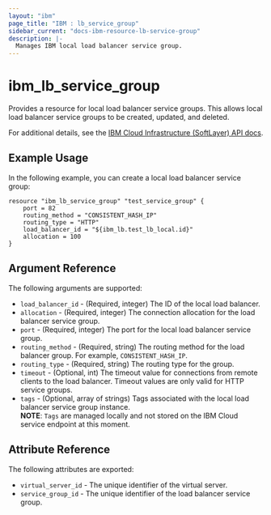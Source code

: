 ```yaml
---
layout: "ibm"
page_title: "IBM : lb_service_group"
sidebar_current: "docs-ibm-resource-lb-service-group"
description: |-
  Manages IBM local load balancer service group.
---
```


# ibm\_lb_service_group

Provides a resource for local load balancer service groups. This allows local load balancer service groups to be created, updated, and deleted.

For additional details, see the [IBM Cloud Infrastructure (SoftLayer) API docs](http://sldn.softlayer.com/reference/datatypes/SoftLayer_Network_Application_Delivery_Controller_LoadBalancer_Service_Group).

## Example Usage

In the following example, you can create a local load balancer service group:

```hcl
resource "ibm_lb_service_group" "test_service_group" {
    port = 82
    routing_method = "CONSISTENT_HASH_IP"
    routing_type = "HTTP"
    load_balancer_id = "${ibm_lb.test_lb_local.id}"
    allocation = 100
}
```

## Argument Reference

The following arguments are supported:

* `load_balancer_id` - (Required, integer) The ID of the local load balancer.
* `allocation` - (Required, integer) The connection allocation for the load balancer service group.
* `port` - (Required, integer) The port for the local load balancer service group.
* `routing_method` - (Required, string) The routing method for the load balancer group. For example, `CONSISTENT_HASH_IP`.
* `routing_type` - (Required, string) The routing type for the group.
* `timeout` - (Optional, int) The timeout value for connections from remote clients to the load balancer. Timeout values are only valid for HTTP service groups. 
* `tags` - (Optional, array of strings) Tags associated with the local load balancer service group instance.  
  **NOTE**: `Tags` are managed locally and not stored on the IBM Cloud service endpoint at this moment.

## Attribute Reference

The following attributes are exported:

* `virtual_server_id` - The unique identifier of the virtual server.
* `service_group_id` - The unique identifier of the load balancer service group.
